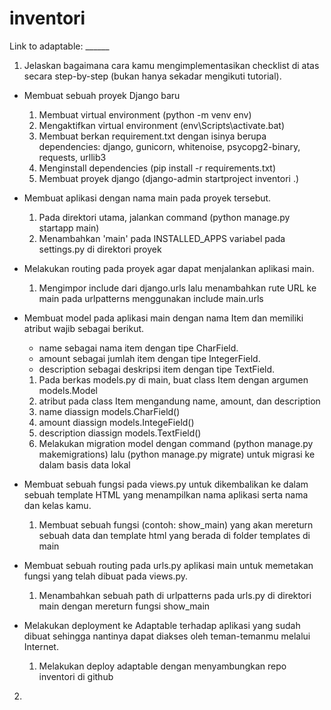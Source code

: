 # inventori

Link to adaptable: ______

1. Jelaskan bagaimana cara kamu mengimplementasikan checklist di atas secara step-by-step (bukan hanya sekadar mengikuti tutorial).

  - Membuat sebuah proyek Django baru
    1. Membuat virtual environment (python -m venv env)
    2. Mengaktifkan virtual environment (env\Scripts\activate.bat)
    3. Membuat berkan requirement.txt dengan isinya berupa dependencies:
       django, gunicorn, whitenoise, psycopg2-binary, requests, urllib3
    4. Menginstall dependencies (pip install -r requirements.txt)
    5. Membuat proyek django (django-admin startproject inventori .)

  - Membuat aplikasi dengan nama main pada proyek tersebut.
    1. Pada direktori utama, jalankan command (python manage.py startapp main)
    2. Menambahkan 'main' pada INSTALLED_APPS variabel pada settings.py di direktori proyek

  - Melakukan routing pada proyek agar dapat menjalankan aplikasi main.
    1. Mengimpor include dari django.urls lalu menambahkan rute URL ke main pada urlpatterns menggunakan include main.urls

  - Membuat model pada aplikasi main dengan nama Item dan memiliki atribut wajib sebagai berikut.
      - name sebagai nama item dengan tipe CharField.
      - amount sebagai jumlah item dengan tipe IntegerField.
      - description sebagai deskripsi item dengan tipe TextField.

   
    1. Pada berkas models.py di main, buat class Item dengan argumen models.Model
    2. atribut pada class Item mengandung name, amount, dan description
    3. name diassign models.CharField()
    4. amount diassign models.IntegeField()
    5. description diassign models.TextField()
    6. Melakukan migration model dengan command (python manage.py makemigrations) lalu (python manage.py migrate) untuk migrasi ke dalam basis data lokal

  - Membuat sebuah fungsi pada views.py untuk dikembalikan ke dalam sebuah template HTML yang menampilkan nama aplikasi serta nama dan kelas kamu.
    1. Membuat sebuah fungsi (contoh: show_main) yang akan mereturn sebuah data dan template html yang berada di folder templates di main

  - Membuat sebuah routing pada urls.py aplikasi main untuk memetakan fungsi yang telah dibuat pada views.py.
    1. Menambahkan sebuah path di urlpatterns pada urls.py di direktori main dengan mereturn fungsi show_main

  - Melakukan deployment ke Adaptable terhadap aplikasi yang sudah dibuat sehingga nantinya dapat diakses oleh teman-temanmu melalui Internet.
    1. Melakukan deploy adaptable dengan menyambungkan repo inventori di github

2. 
